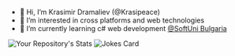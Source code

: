 - 👋 Hi, I’m Krasimir Dramaliev (@Krasipeace)
- 👀 I’m interested in cross platforms and web technologies
- 🌱 I’m currently learning c# web development [@SoftUni Bulgaria](https://softuni.bg)


![Your Repository's Stats](https://github-readme-stats.vercel.app/api/top-langs/?username=Krasipeace&theme=blue-green)
![Jokes Card](https://readme-jokes.vercel.app/api)
<!---
Krasipeace/Krasipeace is a ✨ special ✨ repository because its `README.md` (this file) appears on your GitHub profile.
You can click the Preview link to take a look at your changes.
--->
